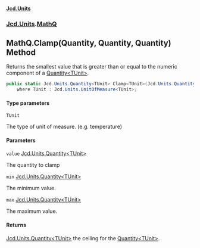 #### [Jcd.Units](index 'index')
### [Jcd.Units](Jcd.Units 'Jcd.Units').[MathQ](MathQ 'Jcd.Units.MathQ')

## MathQ.Clamp<TUnit>(Quantity<TUnit>, Quantity<TUnit>, Quantity<TUnit>) Method

Returns the smallest value that is greater than or equal to the numeric component of a
[Quantity&lt;TUnit&gt;](Quantity_TUnit_ 'Jcd.Units.Quantity<TUnit>').

```csharp
public static Jcd.Units.Quantity<TUnit> Clamp<TUnit>(Jcd.Units.Quantity<TUnit> value, Jcd.Units.Quantity<TUnit> min, Jcd.Units.Quantity<TUnit> max)
    where TUnit : Jcd.Units.UnitOfMeasure<TUnit>;
```
#### Type parameters

<a name='Jcd.Units.MathQ.Clamp_TUnit_(Jcd.Units.Quantity_TUnit_,Jcd.Units.Quantity_TUnit_,Jcd.Units.Quantity_TUnit_).TUnit'></a>

`TUnit`

The type of unit of measure. (e.g. temperature)
#### Parameters

<a name='Jcd.Units.MathQ.Clamp_TUnit_(Jcd.Units.Quantity_TUnit_,Jcd.Units.Quantity_TUnit_,Jcd.Units.Quantity_TUnit_).value'></a>

`value` [Jcd.Units.Quantity&lt;](Quantity_TUnit_ 'Jcd.Units.Quantity<TUnit>')[TUnit](MathQ.Clamp.dbd2fWny/h9dwA6t3r1JQw#Jcd.Units.MathQ.Clamp_TUnit_(Jcd.Units.Quantity_TUnit_,Jcd.Units.Quantity_TUnit_,Jcd.Units.Quantity_TUnit_).TUnit 'Jcd.Units.MathQ.Clamp<TUnit>(Jcd.Units.Quantity<TUnit>, Jcd.Units.Quantity<TUnit>, Jcd.Units.Quantity<TUnit>).TUnit')[&gt;](Quantity_TUnit_ 'Jcd.Units.Quantity<TUnit>')

The quantity to clamp

<a name='Jcd.Units.MathQ.Clamp_TUnit_(Jcd.Units.Quantity_TUnit_,Jcd.Units.Quantity_TUnit_,Jcd.Units.Quantity_TUnit_).min'></a>

`min` [Jcd.Units.Quantity&lt;](Quantity_TUnit_ 'Jcd.Units.Quantity<TUnit>')[TUnit](MathQ.Clamp.dbd2fWny/h9dwA6t3r1JQw#Jcd.Units.MathQ.Clamp_TUnit_(Jcd.Units.Quantity_TUnit_,Jcd.Units.Quantity_TUnit_,Jcd.Units.Quantity_TUnit_).TUnit 'Jcd.Units.MathQ.Clamp<TUnit>(Jcd.Units.Quantity<TUnit>, Jcd.Units.Quantity<TUnit>, Jcd.Units.Quantity<TUnit>).TUnit')[&gt;](Quantity_TUnit_ 'Jcd.Units.Quantity<TUnit>')

The minimum value.

<a name='Jcd.Units.MathQ.Clamp_TUnit_(Jcd.Units.Quantity_TUnit_,Jcd.Units.Quantity_TUnit_,Jcd.Units.Quantity_TUnit_).max'></a>

`max` [Jcd.Units.Quantity&lt;](Quantity_TUnit_ 'Jcd.Units.Quantity<TUnit>')[TUnit](MathQ.Clamp.dbd2fWny/h9dwA6t3r1JQw#Jcd.Units.MathQ.Clamp_TUnit_(Jcd.Units.Quantity_TUnit_,Jcd.Units.Quantity_TUnit_,Jcd.Units.Quantity_TUnit_).TUnit 'Jcd.Units.MathQ.Clamp<TUnit>(Jcd.Units.Quantity<TUnit>, Jcd.Units.Quantity<TUnit>, Jcd.Units.Quantity<TUnit>).TUnit')[&gt;](Quantity_TUnit_ 'Jcd.Units.Quantity<TUnit>')

The maximum value.

#### Returns
[Jcd.Units.Quantity&lt;](Quantity_TUnit_ 'Jcd.Units.Quantity<TUnit>')[TUnit](MathQ.Clamp.dbd2fWny/h9dwA6t3r1JQw#Jcd.Units.MathQ.Clamp_TUnit_(Jcd.Units.Quantity_TUnit_,Jcd.Units.Quantity_TUnit_,Jcd.Units.Quantity_TUnit_).TUnit 'Jcd.Units.MathQ.Clamp<TUnit>(Jcd.Units.Quantity<TUnit>, Jcd.Units.Quantity<TUnit>, Jcd.Units.Quantity<TUnit>).TUnit')[&gt;](Quantity_TUnit_ 'Jcd.Units.Quantity<TUnit>')
the ceiling for the [Quantity&lt;TUnit&gt;](Quantity_TUnit_ 'Jcd.Units.Quantity<TUnit>').
